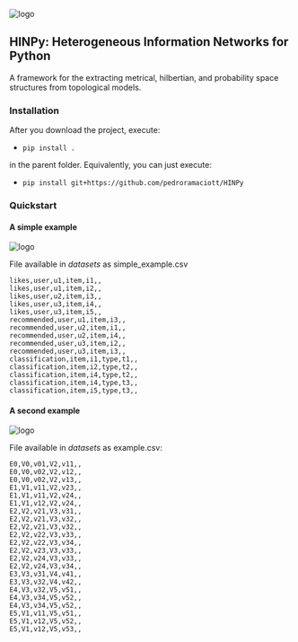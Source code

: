 ![logo](https://raw.githubusercontent.com/pedroramaciotti/HINPy/master/docs/logo.png)

## HINPy: Heterogeneous Information Networks for Python

A framework for the extracting metrical, hilbertian, and probability space structures from topological models.


### Installation
After you download the project, execute:

- `pip install .` 

in the parent folder. Equivalently, you can just execute:

- `pip install git+https://github.com/pedroramaciott/HINPy`


### Quickstart

#### A simple example

![logo](https://raw.githubusercontent.com/pedroramaciotti/HINPy/master/docs/simple_example.png)

File available in *datasets* as simple_example.csv

    likes,user,u1,item,i1,,
    likes,user,u1,item,i2,,
    likes,user,u2,item,i3,,
    likes,user,u3,item,i4,,
    likes,user,u3,item,i5,,
    recommended,user,u1,item,i3,,
    recommended,user,u2,item,i1,,
    recommended,user,u2,item,i4,,
    recommended,user,u3,item,i2,,
    recommended,user,u3,item,i3,,
    classification,item,i1,type,t1,,
    classification,item,i2,type,t2,,
    classification,item,i4,type,t2,,
    classification,item,i4,type,t3,,
    classification,item,i5,type,t3,,

#### A second example

![logo](https://raw.githubusercontent.com/pedroramaciotti/HINPy/master/docs/example.png)

File available in *datasets* as example.csv:

    E0,V0,v01,V2,v11,,
    E0,V0,v02,V2,v12,,
    E0,V0,v02,V2,v13,,
    E1,V1,v11,V2,v23,,
    E1,V1,v11,V2,v24,,
    E1,V1,v12,V2,v24,,
    E2,V2,v21,V3,v31,,
    E2,V2,v21,V3,v32,,
    E2,V2,v21,V3,v32,,
    E2,V2,v22,V3,v33,,
    E2,V2,v22,V3,v34,,
    E2,V2,v23,V3,v33,,
    E2,V2,v24,V3,v33,,
    E2,V2,v24,V3,v34,,
    E3,V3,v31,V4,v41,,
    E3,V3,v32,V4,v42,,
    E4,V3,v32,V5,v51,,
    E4,V3,v34,V5,v52,,
    E4,V3,v34,V5,v52,,
    E5,V1,v11,V5,v51,,
    E5,V1,v12,V5,v52,,
    E5,V1,v12,V5,v53,,
